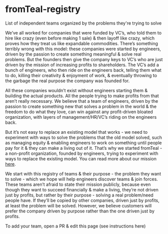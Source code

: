 # fromTeal-registry
List of independent teams organized by the problems they're trying to solve


We’ve all worked for companies that were funded by VC’s, who told them to hire like crazy (even before making 1 sale) & then layoff like crazy, which proves how they treat us like expandable commodities. There’s something terribly wrong with this model: these companies were started by engineers, driven by the passion to create something meaningful & solve real problems. But the founders then give the company keys to VC’s who are just driven by the mission of increasing profits to shareholders. The VC’s add a bunch of engineers, who then ride on the engineers back, telling them what to do, killing their creativity & enjoyment of work, & eventually throwing to the garbage the real purpose the company was founded for. 

All these companies wouldn’t exist without engineers starting them & building the actual products. All the people trying to make profits from that aren’t really necessary. We believe that a team of engineers, driven by the passion to create something new that solves a problem in the world & the freedom to do what they love, can win against any profit-driven bloated organization, with layers of management/HR/VC’s riding on the engineers back.

But it’s not easy to replace an existing model that works - we need to experiment with ways to solve the problems that the old model solved, such as managing equity & enabling engineers to work on something until people pay for it & they can make a living out of it. That’s why we started fromTeal - a non-profit organization, founded by engineers, trying to experiment with ways to replace the existing model. You can read more about our mission [here](http://www.fromteal.com). 

We start with this registry of teams & their purpose - the problem they want to solve - which we hope will help engineers discover teams & join forces. These teams aren’t afraid to state their mission publicly, because even though they want to succeed financially & make a living, they’re not driven just by profits, but rather by their purpose - solving a real problem/need people have. If they’ll be copied by other companies, driven just by profits, at least the problem will be solved. However, we believe customers will prefer the company driven by purpose rather than the one driven just by profits.

To add your team, open a PR & edit this page (see instructions here) 
